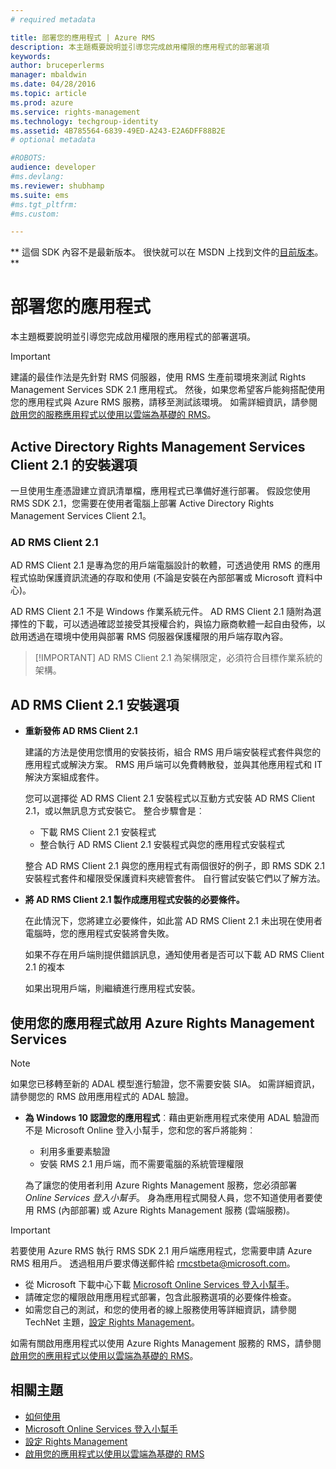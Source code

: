 ```yaml
---
# required metadata

title: 部署您的應用程式 | Azure RMS
description: 本主題概要說明並引導您完成啟用權限的應用程式的部署選項
keywords:
author: bruceperlerms
manager: mbaldwin
ms.date: 04/28/2016
ms.topic: article
ms.prod: azure
ms.service: rights-management
ms.technology: techgroup-identity
ms.assetid: 4B785564-6839-49ED-A243-E2A6DFF88B2E
# optional metadata

#ROBOTS:
audience: developer
#ms.devlang:
ms.reviewer: shubhamp
ms.suite: ems
#ms.tgt_pltfrm:
#ms.custom:

---
```

** 這個 SDK 內容不是最新版本。 很快就可以在 MSDN 上找到文件的[目前版本](https://msdn.microsoft.com/library/windows/desktop/hh535290(v=vs.85).aspx)。 **
# 部署您的應用程式


本主題概要說明並引導您完成啟用權限的應用程式的部署選項。

> [!IMPORTANT]
> 建議的最佳作法是先針對 RMS 伺服器，使用 RMS 生產前環境來測試 Rights Management Services SDK 2.1 應用程式。 然後，如果您希望客戶能夠搭配使用您的應用程式與 Azure RMS 服務，請移至測試該環境。 如需詳細資訊，請參閱[啟用您的服務應用程式以使用以雲端為基礎的 RMS](how-to-use-file-api-with-aadrm-cloud.md)。

 

## Active Directory Rights Management Services Client 2.1 的安裝選項

一旦使用生產憑證建立資訊清單檔，應用程式已準備好進行部署。 假設您使用 RMS SDK 2.1，您需要在使用者電腦上部署 Active Directory Rights Management Services Client 2.1。

### AD RMS Client 2.1

AD RMS Client 2.1 是專為您的用戶端電腦設計的軟體，可透過使用 RMS 的應用程式協助保護資訊流通的存取和使用 (不論是安裝在內部部署或 Microsoft 資料中心)。

AD RMS Client 2.1 不是 Windows 作業系統元件。 AD RMS Client 2.1 隨附為選擇性的下載，可以透過確認並接受其授權合約，與協力廠商軟體一起自由發佈，以啟用透過在環境中使用與部署 RMS 伺服器保護權限的用戶端存取內容。

> [!IMPORTANT] AD RMS Client 2.1 為架構限定，必須符合目標作業系統的架構。


## AD RMS Client 2.1 安裝選項

-   **重新發佈 AD RMS Client 2.1**

    建議的方法是使用您慣用的安裝技術，組合 RMS 用戶端安裝程式套件與您的應用程式或解決方案。 RMS 用戶端可以免費轉散發，並與其他應用程式和 IT 解決方案組成套件。

    您可以選擇從 AD RMS Client 2.1 安裝程式以互動方式安裝 AD RMS Client 2.1，或以無訊息方式安裝它。 整合步驟會是︰

    -   下載 RMS Client 2.1 安裝程式
    -   整合執行 AD RMS Client 2.1 安裝程式與您的應用程式安裝程式

    整合 AD RMS Client 2.1 與您的應用程式有兩個很好的例子，即 RMS SDK 2.1 安裝程式套件和權限受保護資料夾總管套件。 自行嘗試安裝它們以了解方法。

-   **將 AD RMS Client 2.1 製作成應用程式安裝的必要條件。**

    在此情況下，您將建立必要條件，如此當 AD RMS Client 2.1 未出現在使用者電腦時，您的應用程式安裝將會失敗。

    如果不存在用戶端則提供錯誤訊息，通知使用者是否可以下載 AD RMS Client 2.1 的複本

    如果出現用戶端，則繼續進行應用程式安裝。

## 使用您的應用程式啟用 Azure Rights Management Services

> [!NOTE]
> 如果您已移轉至新的 ADAL 模型進行驗證，您不需要安裝 SIA。 如需詳細資訊，請參閱您的 RMS 啟用應用程式的 ADAL 驗證。

- **為 Windows 10 認證您的應用程式**︰藉由更新應用程式來使用 ADAL 驗證而不是 Microsoft Online 登入小幫手，您和您的客戶將能夠︰
  - 利用多重要素驗證
  - 安裝 RMS 2.1 用戶端，而不需要電腦的系統管理權限
 
  為了讓您的使用者利用 Azure Rights Management 服務，您必須部署 *Online Services 登入小幫手*。 身為應用程式開發人員，您不知道使用者要使用 RMS (內部部署) 或 Azure Rights Management 服務 (雲端服務)。

> [!IMPORTANT]
> 若要使用 Azure RMS 執行 RMS SDK 2.1 用戶端應用程式，您需要申請 Azure RMS 租用戶。 透過租用戶要求傳送郵件給 <rmcstbeta@microsoft.com>。

-   從 Microsoft 下載中心下載 [Microsoft Online Services 登入小幫手](http://www.microsoft.com/en-us/download/details.aspx?id=28177)。
-   請確定您的權限啟用應用程式部署，包含此服務選項的必要條件檢查。
-   如需您自己的測試，和您的使用者的線上服務使用等詳細資訊，請參閱 TechNet 主題，[設定 Rights Management](https://TechNet.Microsoft.Com/en-us/library/jj585002.aspx)。

如需有關啟用應用程式以使用 Azure Rights Management 服務的 RMS，請參閱[啟用您的應用程式以使用以雲端為基礎的 RMS](how-to-use-file-api-with-aadrm-cloud.md)。

## 相關主題

* [如何使用](how-to-use-msipc.md)
* [Microsoft Online Services 登入小幫手](http://www.microsoft.com/en-us/download/details.aspx?id=28177)
* [設定 Rights Management](https://TechNet.Microsoft.Com/en-us/library/jj585002.aspx)
* [啟用您的應用程式以使用以雲端為基礎的 RMS](how-to-use-file-api-with-aadrm-cloud.md)
 

 





<!--HONumber=Jun16_HO1-->


